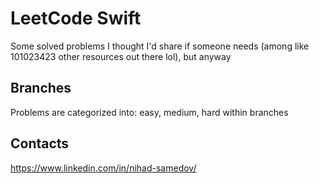 # LeetCode Swift
Some solved problems I thought I'd share if someone needs (among like 101023423 other resources out there lol), but anyway

## Branches
Problems are categorized into: easy, medium, hard within branches

## Contacts
https://www.linkedin.com/in/nihad-samedov/
